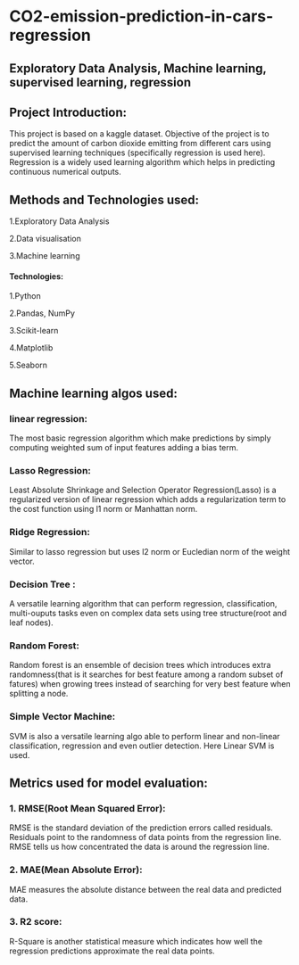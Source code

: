 # CO2-emission-prediction-in-cars-regression

## Exploratory Data Analysis, Machine learning, supervised learning, regression

## Project Introduction:

   This project is based on a kaggle dataset. Objective of the project is to predict the amount of carbon dioxide emitting from different cars using supervised learning techniques (specifically regression is used here). Regression is a widely used learning algorithm which helps in predicting continuous numerical outputs.
  
## Methods and Technologies used:
 
 1.Exploratory Data Analysis
 
 2.Data visualisation
 
 3.Machine learning
 
 #### Technologies:
 
 1.Python
 
 2.Pandas, NumPy
 
 3.Scikit-learn
 
 4.Matplotlib
 
 5.Seaborn
 
## Machine learning algos used:

### linear regression:

  The most basic regression algorithm which make predictions by simply computing weighted sum of input features adding a bias term.

### Lasso Regression:
  
  Least Absolute Shrinkage and Selection Operator Regression(Lasso) is a regularized version of linear regression which adds a regularization term to the cost function using l1 norm or Manhattan norm.
### Ridge Regression:
    
   Similar to lasso regression but uses l2 norm or Eucledian norm of the weight vector.

### Decision Tree :
   
   A versatile learning algorithm that can perform regression, classification, multi-ouputs tasks even on complex data sets using tree structure(root and leaf nodes).
    
### Random Forest:
  
  Random forest is an ensemble of decision trees which introduces extra randomness(that is it searches for best feature among a random subset of fatures) when growing trees instead of searching for very best feature when splitting a node.
   
### Simple Vector Machine:
  
  SVM is also a versatile learning algo able to perform linear and non-linear classification, regression and even outlier detection. Here Linear SVM is used.
   
## Metrics used for model evaluation:
  ### 1. RMSE(Root Mean Squared Error):
          
   RMSE is the standard deviation of the prediction errors called residuals. Residuals point to the randomness of data points from the regression line. RMSE tells us how concentrated the data is around the regression line.
  
  ### 2. MAE(Mean Absolute Error):
        
   MAE measures the absolute distance between the real data and predicted data.
   
   ### 3. R2 score:
         
   R-Square is another statistical measure which indicates how well the regression predictions approximate the real data points.

 
